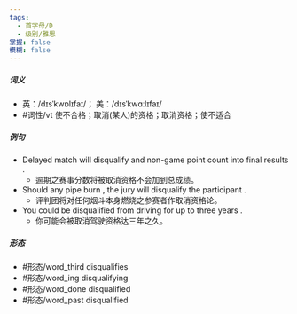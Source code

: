 ```yaml
---
tags:
  - 首字母/D
  - 级别/雅思
掌握: false
模糊: false
---
```

##### 词义
- 英：/dɪsˈkwɒlɪfaɪ/； 美：/dɪsˈkwɑːlɪfaɪ/
- #词性/vt  使不合格；取消(某人)的资格；取消资格；使不适合
##### 例句
- Delayed match will disqualify and non-game point count into final results .
	- 逾期之赛事分数将被取消资格不会加到总成绩。
- Should any pipe burn , the jury will disqualify the participant .
	- 评判团将对任何烟斗本身燃烧之参赛者作取消资格论。
- You could be disqualified from driving for up to three years .
	- 你可能会被取消驾驶资格达三年之久。
##### 形态
- #形态/word_third disqualifies
- #形态/word_ing disqualifying
- #形态/word_done disqualified
- #形态/word_past disqualified
